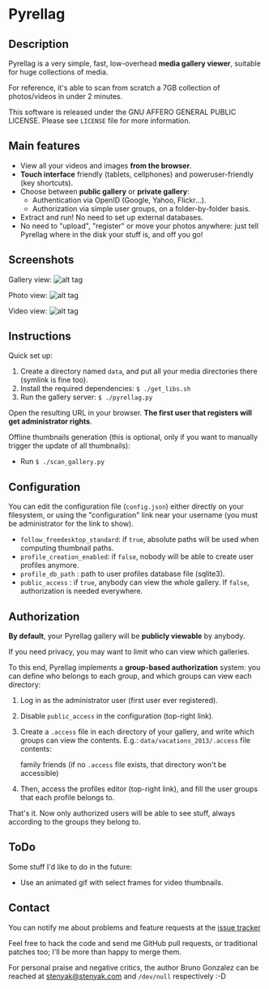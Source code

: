 Pyrellag
========

Description
-----------

Pyrellag is a very simple, fast, low-overhead **media gallery viewer**, suitable for huge collections of media.

For reference, it's able to scan from scratch a 7GB collection of photos/videos in under 2 minutes.

This software is released under the GNU AFFERO GENERAL PUBLIC LICENSE. Please see `LICENSE` file for more information.

Main features
-------------

 - View all your videos and images **from the browser**.
 - **Touch interface** friendly (tablets, cellphones) and poweruser-friendly (key shortcuts).
 - Choose between **public gallery** or **private gallery**:
   - Authentication via OpenID (Google, Yahoo, Flickr...).
   - Authorization via simple user groups, on a folder-by-folder basis.
 - Extract and run! No need to set up external databases.
 - No need to "upload", "register" or move your photos anywhere: just tell Pyrellag where in the disk your stuff is, and off you go!


Screenshots
-----------

Gallery view:
![alt tag](https://raw.github.com/stenyak/pyrellag/master/screenshots/gallery_view.png)

Photo view:
![alt tag](https://raw.github.com/stenyak/pyrellag/master/screenshots/photo_view.png)

Video view:
![alt tag](https://raw.github.com/stenyak/pyrellag/master/screenshots/video_view.png)


Instructions
------------

Quick set up:
 1. Create a directory named `data`, and put all your media directories there (symlink is fine too).
 2. Install the required dependencies: `$ ./get_libs.sh`
 3. Run the gallery server: `$ ./pyrellag.py`

Open the resulting URL in your browser. **The first user that registers will get administrator rights**.


Offline thumbnails generation (this is optional, only if you want to manually trigger the update of all thumbnails):
 - Run `$ ./scan_gallery.py`


Configuration
-------------

You can edit the configuration file (`config.json`) either directly on your filesystem, or using the "configuration" link near your username (you must be administrator for the link to show).

 - `follow_freedesktop_standard`: if `true`, absolute paths will be used when computing thumbnail paths.
 - `profile_creation_enabled`: if `false`, nobody will be able to create user profiles anymore.
 - `profile_db_path` : path to user profiles database file (sqlite3).
 - `public_access` : if `true`, anybody can view the whole gallery. If `false`, authorization is needed everywhere.

Authorization
-------------

**By default**, your Pyrellag gallery will be **publicly viewable** by anybody.

If you need privacy, you may want to limit who can view which galleries.

To this end, Pyrellag implements a **group-based authorization** system: you can define who belongs to each group, and which groups can view each directory:

 1. Log in as the administrator user (first user ever registered).
 2. Disable `public_access` in the configuration (top-right link).
 3. Create a `.access` file in each directory of your gallery, and write which groups can view the contents. E.g.: `data/vacations_2013/.access` file contents:

    family
    friends
(if no `.access` file exists, that directory won't be accessible)

 4. Then, access the profiles editor (top-right link), and fill the user groups that each profile belongs to.

That's it. Now only authorized users will be able to see stuff, always according to the groups they belong to.


ToDo
----

Some stuff I'd like to do in the future:
 - Use an animated gif with select frames for video thumbnails.

Contact
-------

You can notify me about problems and feature requests at the [issue tracker](https://github.com/stenyak/pyrellag/issues)

Feel free to hack the code and send me GitHub pull requests, or traditional patches too; I'll be more than happy to merge them.

For personal praise and negative critics, the author Bruno Gonzalez can be reached at [stenyak@stenyak.com](mailto:stenyak@stenyak.com) and `/dev/null` respectively :-D

